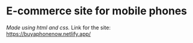 # E-commerce site for mobile phones
_Made using html and css._
Link for the site: https://buyaphonenow.netlify.app/
